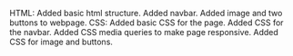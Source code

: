 
HTML:
Added basic html structure.
Added navbar.
Added image and two buttons to webpage.
CSS:
Added basic CSS for the page.
Added CSS for the navbar.
Added CSS media queries to make page responsive.
Added CSS for image and buttons.

